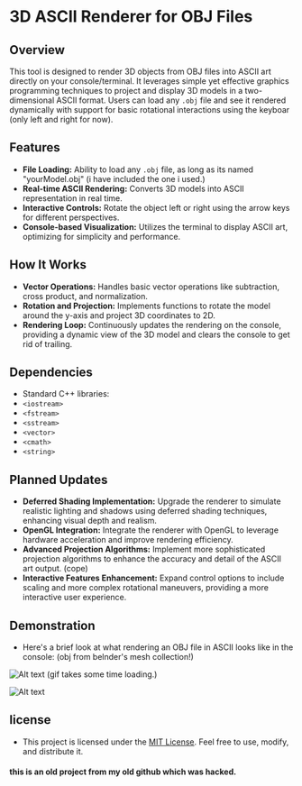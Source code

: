 # **3D ASCII Renderer for OBJ Files**

## Overview
This tool is designed to render 3D objects from OBJ files into ASCII art directly on your console/terminal.
It leverages simple yet effective graphics programming techniques to project and display 3D models in a two-dimensional ASCII format. 
Users can load any `.obj` file and see it rendered dynamically with support for basic rotational interactions using the keyboar (only left and right for now).

## Features
- **File Loading:** Ability to load any `.obj` file, as long as its named "yourModel.obj" (i have included the one i used.)
- **Real-time ASCII Rendering:** Converts 3D models into ASCII representation in real time.
- **Interactive Controls:** Rotate the object left or right using the arrow keys for different perspectives.
- **Console-based Visualization:** Utilizes the terminal to display ASCII art, optimizing for simplicity and performance.

## How It Works
- **Vector Operations:** Handles basic vector operations like subtraction, cross product, and normalization.
- **Rotation and Projection:** Implements functions to rotate the model around the y-axis and project 3D coordinates to 2D.
- **Rendering Loop:** Continuously updates the rendering on the console, providing a dynamic view of the 3D model and clears the console to get rid of trailing.

## Dependencies
- Standard C++ libraries: 
- `<iostream>`
- `<fstream>`
- `<sstream>`
- `<vector>`
- `<cmath>`
- `<string>`

## Planned Updates
- **Deferred Shading Implementation:** Upgrade the renderer to simulate realistic lighting and shadows using deferred shading techniques, enhancing visual depth and realism.
- **OpenGL Integration:** Integrate the renderer with OpenGL to leverage hardware acceleration and improve rendering efficiency.
- **Advanced Projection Algorithms:** Implement more sophisticated projection algorithms to enhance the accuracy and detail of the ASCII art output. (cope)
- **Interactive Features Enhancement:** Expand control options to include scaling and more complex rotational maneuvers, providing a more interactive user experience.

## Demonstration
- Here's a brief look at what rendering an OBJ file in ASCII looks like in the console: (obj from belnder's mesh collection!)

![Alt text](https://i.imgur.com/vJvYzRd.gif) (gif takes some time loading.)

![Alt text](https://i.imgur.com/vJN0VEi.gif)

## license
- This project is licensed under the [MIT License](https://opensource.org/licenses/MIT). Feel free to use, modify, and distribute it.

#### this is an old project from my old github which was hacked.

